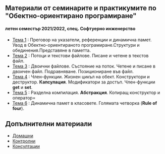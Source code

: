 ## Материали от семинарите и практикумите по "Обектно-ориентирано програмиране"
#### летен семестър 2021/2022, спец. Софтуерно инженерство

- [Тема 1](https://github.com/Justsvetoslavov/Object-oriented_programming_FMI_2021-2022/tree/main/Sem.%2001) : Преговор на указатели, референции и динамична памет. Увод в Обектно-ориентираното програмиране.Структури и обединения.Представяне в паметта. 
- [Тема 2](https://github.com/Justsvetoslavov/Object-oriented_programming_FMI_2021-2022/tree/main/Sem.%2002) : Потоци и текстови файлове. Писане и четене в текстов файл.
- [Тема 3](https://github.com/Justsvetoslavov/Object-oriented_programming_FMI_2021-2022/tree/main/Sem.%2003) : Двоични файлове. Състояние на поток. Четене и писане в двоичен файл. Подравняване. Позициониране във файл.
- [Тема 4](https://github.com/Justsvetoslavov/Object-oriented_programming_FMI_2021-2022/tree/main/Sem.%2004) : Член-функции. Жизнен цикъл на обект. Конструктори и деструктор. **Капсулация**. Модификатори за достъп. Член-функции **get** и **set**.
- [Тема 5](https://github.com/Justsvetoslavov/Object-oriented_programming_FMI_2021-2022/tree/main/Sem.%2005) : Разделна компилация. **Абстракция**. Копиращ конструктор и оператор=
- [Тема 6](https://github.com/Justsvetoslavov/Object-oriented_programming_FMI_2021-2022/tree/main/Sem.%2006) : Динамична памет в класовете. Голямата четворка (**Rule of four**).

## Допълнителни материали
- [Домашни](https://github.com/Justsvetoslavov/Object-oriented_programming_FMI_2021-2022/tree/main/Additional/Homeworks)
- [Контролни](https://github.com/Justsvetoslavov/Object-oriented_programming_FMI_2021-2022/tree/main/Additional/Tests)
- [Консултации](https://github.com/Justsvetoslavov/Object-oriented_programming_FMI_2021-2022/tree/main/Additional/Consultations)
